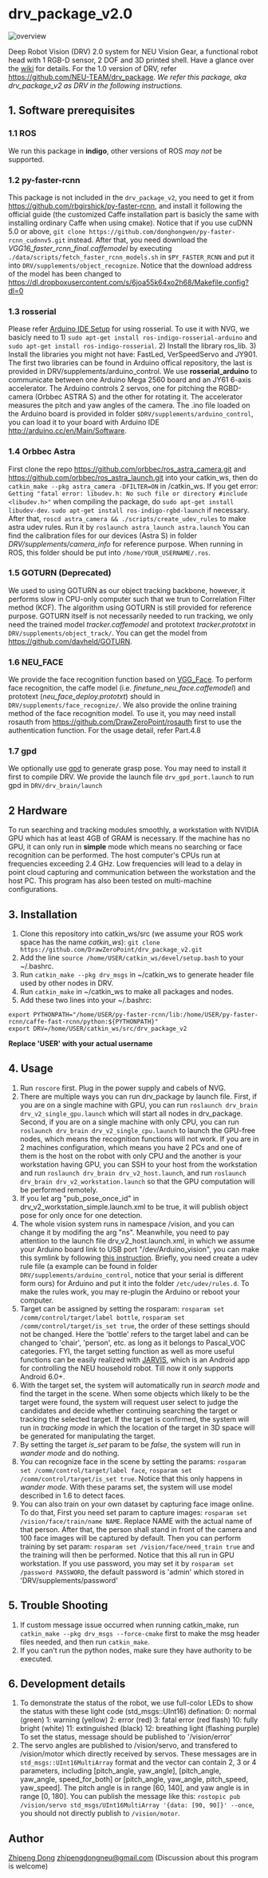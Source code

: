 # drv_package_v2.0

![overview](https://github.com/DrawZeroPoint/drv_package_v2/blob/master/supplements/figures/1.png )

Deep Robot Vision (DRV) 2.0 system for NEU Vision Gear, a functional robot head with 1 RGB-D sensor, 2 DOF and 3D printed shell. Have a glance over the [wiki](https://github.com/DrawZeroPoint/drv_package_v2/wiki) for details.
For the 1.0 version of DRV, refer https://github.com/NEU-TEAM/drv_package. 
*We refer this package, aka drv_package_v2 as DRV in the following instructions.*

## 1. Software prerequisites
### 1.1 ROS
We run this package in **indigo**, other versions of ROS *may not* be supported.

### 1.2 py-faster-rcnn
This package is not included in the `drv_package_v2`, you need to get it from <https://github.com/rbgirshick/py-faster-rcnn>, and install it following the official guide (the customized Caffe installation part is basicly the same with installing ordinary Caffe when using cmake). Notice that if you use cuDNN 5.0 or above, `git clone https://github.com/donghongwen/py-faster-rcnn_cudnnv5.git` instead. 
After that, you need download the *VGG16_faster_rcnn_final.caffemodel* by executing `./data/scripts/fetch_faster_rcnn_models.sh` in `$PY_FASTER_RCNN` and put it into `DRV/supplements/object_recognize`. Notice that the download address of the model has been changed to https://dl.dropboxusercontent.com/s/6joa55k64xo2h68/Makefile.config?dl=0

### 1.3 rosserial
Please refer [Arduino IDE Setup](http://wiki.ros.org/rosserial_arduino/Tutorials/Arduino%20IDE%20Setup) for using rosserial. To use it with NVG, we basicly need to 1) `sudo apt-get install ros-indigo-rosserial-arduino` and `sudo apt-get install ros-indigo-rosserial`. 2) Install the library ros_lib. 3) Install the libraries you might not have: FastLed, VerSpeedServo and JY901. The first two libraries can be found in Arduino offical repository, the last is provided in DRV/supplements/arduino_control.
We use **rosserial_arduino** to communicate between one Arduino Mega 2560 board and an JY61 6-axis accelerator. The Arduino controls 2 servos, one for pitching the RGBD-camera (Orbbec ASTRA S) and the other for rotating it. The accelerator measures the pitch and yaw angles of the camera. The .ino file loaded on the Arduino board is provided in folder `$DRV/supplements/arduino_control`, you can load it to your board with Arduino IDE <http://arduino.cc/en/Main/Software>.

### 1.4 Orbbec Astra
First clone the repo https://github.com/orbbec/ros_astra_camera.git and https://github.com/orbbec/ros_astra_launch.git into your catkin_ws, then do `catkin_make --pkg astra_camera -DFILTER=ON` in /catkin_ws.
If you get error: `Getting "fatal error: libudev.h: No such file or directory #include <libudev.h>"` when compiling the package, do `sudo apt-get install libudev-dev`. `sudo apt-get install ros-indigo-rgbd-launch` if necessary.
After that, `roscd astra_camera && ./scripts/create_udev_rules` to make astra udev rules. Run it by `roslaunch astra_launch astra.launch`
You can find the calibration files for our devices (Astra S) in folder *DRV/supplements/camera_info* for reference purpose. When running in ROS, this folder should be put into `/home/YOUR_USERNAME/.ros`.

### 1.5 GOTURN (Deprecated)
We used to using GOTURN as our object tracking backbone, however, it performs slow in CPU-only computer such that we trun to Correlation Filter method (KCF). The algorithm using GOTURN is still provided for reference purpose. GOTURN itself is not necessarily needed to run tracking, we only need the trained model *tracker.caffemodel* and prototext *tracker.prototxt* in `DRV/supplements/object_track/`. You can get the model from <https://github.com/davheld/GOTURN>.

### 1.6 NEU_FACE
We provide the face recognition function based on [VGG_Face](http://www.robots.ox.ac.uk/~vgg/software/vgg_face/). To perform face recognition, the caffe model (i.e. *finetune_neu_face.caffemodel*) and prototext (*neu_face_deploy.prototxt*) should in `DRV/supplements/face_recognize/`.
We also provide the online training method of the face recognition model. To use it, you may need install rosauth from https://github.com/DrawZeroPoint/rosauth first to use the authentication function. For the usage detail, refer Part.4.8

### 1.7 gpd
We optionally use [gpd](https://github.com/atenpas/gpd) to generate grasp pose. You may need to install it first to compile DRV. We provide the launch file `drv_gpd_port.launch` to run gpd in `DRV/drv_brain/launch`

## 2 Hardware
To run searching and tracking modules smoothly, a workstation with NVIDIA GPU which has at least 4GB of GRAM is necessary. If the machine has no GPU, it can only run in **simple** mode which means no searching or face recognition can be performed.
The host computer's CPUs run at frequencies exceeding 2.4 GHz. Low frequencies will lead to a delay in point cloud capturing and communication between the workstation and the host PC.
This program has also been tested on multi-machine configurations.

## 3. Installation
1. Clone this repository into catkin_ws/src (we assume your ROS work space has the name *catkin_ws*):
`git clone https://github.com/DrawZeroPoint/drv_package_v2.git`
2. Add the line `source /home/USER/catkin_ws/devel/setup.bash` to your ~/.bashrc.
2. Run `catkin_make --pkg drv_msgs` in ~/catkin_ws to generate header file used by other nodes in DRV.
3. Run `catkin_make` in ~/catkin_ws to make all packages and nodes.
4. Add these two lines into your ~/.bashrc:
 ```
export PYTHONPATH="/home/USER/py-faster-rcnn/lib:/home/USER/py-faster-rcnn/caffe-fast-rcnn/python:${PYTHONPATH}"
export DRV=/home/USER/catkin_ws/src/drv_package_v2
 ```
 **Replace 'USER' with your actual username**

## 4. Usage
1. Run `roscore` first. Plug in the power supply and cabels of NVG.
2. There are multiple ways you can run drv_package by launch file. First, if you are on a single machine with GPU, you can run `roslaunch drv_brain drv_v2_single_gpu.launch` which will start all nodes in drv_package. Second, if you are on a single machine with only CPU, you can run `roslaunch drv_brain drv_v2_single_cpu.launch` to launch the GPU-free nodes, which means the recognition functions will not work. 
If you are in 2 machines configuration, which means you have 2 PCs and one of them is the host on the robot with only CPU and the another is your workstation having GPU, you can SSH to your host from the workstation and run `roslaunch drv_brain drv_v2_host.launch`, and run `roslaunch drv_brain drv_v2_workstation.launch` so that the GPU computation will be performed remotely. 
3. If you let arg "pub_pose_once_id" in drv_v2_workstation_simple.launch.xml to be true, it will publish object pose for only once for one detection. 
4. The whole vision system runs in namespace /vision, and you can change it by modifing the arg "ns". Meanwhile, you need to pay attention to the launch file drv_v2_host.launch.xml, in which we assume your Arduino board link to USB port "/dev/Arduino_vision", you can make this symlink by following [this instruction](http://www.joakimlinde.se/microcontrollers/arduino/avr/udev.php). Briefly, you need create a udev rule file (a example can be found in folder `DRV/supplements/arduino_control`, notice that your serial is different form ours) for Arduino and put it into the folder `/etc/udev/rules.d`. To make the rules work, you may re-plugin the Arduino or reboot your computer. 
5. Target can be assigned by setting the rosparam: `rosparam set /comm/control/target/label bottle`, `rosparam set /comm/control/target/is_set true`, the order of these settings should not be changed. Here the 'bottle' refers to the target label and can be changed to 'chair', 'person', etc. as long as it belongs to Pascal_VOC categories. FYI, the target setting function as well as more useful functions can be easily realized with [JARVIS](https://github.com/NEU-TEAM/JARVIS), which is an Android app for controlling the NEU household robot. Till now it only supports Android 6.0+.
6. With the target set, the system will automatically run in *search mode* and find the target in the scene. When some objects which likely to be the target were found, the system will request user select to judge the candidates and decide whether continuing searching the target or tracking the selected target. If the target is confirmed, the system will run in *tracking mode* in which the location of the target in 3D space will be generated for manipulating the target.
7. By setting the target *is_set* param to be *false*, the system will run in *wander mode* and do nothing.
8. You can recognize face in the scene by setting the params: 
`rosparam set /comm/control/target/label face`, `rosparam set /comm/control/target/is_set true`. 
Notice that this only happens in *wander mode*. With these params set, the system will use model described in 1.6 to detect faces. 
9. You can also train on your own dataset by capturing face image online. To do that, First you need set param to capture images: 
`rosparam set /vision/face/train/name NAME`. 
Replace NAME with the actual name of that person. After that, the person shall stand in front of the camera and 100 face images will be captured by default. 
Then you can perform training by set param:
`rosparam set /vision/face/need_train true` 
and the training will then be performed. Notice that this all run in GPU workstation. If you use password, you may set it by `rosparam set /password PASSWORD`, the default password is 'admin' which stored in 'DRV/supplements/password'

## 5. Trouble Shooting
1. If custom message issue occurred when running catkin_make, run `catkin_make --pkg drv_msgs --force-cmake` first to make the msg header files needed, and then run `catkin_make`.
2. If you can't run the python nodes, make sure they have authority to be executed.
 
## 6. Development details
1. To demonstrate the status of the robot, we use full-color LEDs to show the status with these light code (std_msgs::UInt16) defination:
0: normal (green)
1: warning (yellow) 2: error (red) 3: fatal error (red flash)
10: fully bright (white) 11: extinguished (black) 12: breathing light (flashing purple)
To set the status, message should be published to '/vision/error'
2. The servo angles are published to /vision/servo, and transfered to /vision/motor which directly received by servos. These messages are in `std_msgs::UInt16MultiArray` format and the vector can contain 2, 3 or 4 parameters, including [pitch_angle, yaw_angle], [pitch_angle, yaw_angle, speed_for_both] or [pitch_angle, yaw_angle, pitch_speed, yaw_speed]. The pitch angle is in range [60, 140], and yaw angle is in range [0, 180]. You can publish the message like this: `rostopic pub /vision/servo std_msgs/UInt16MultiArray '{data: [90, 90]}' --once`, you should not directly publish to `/vision/motor`.

## Author
[Zhipeng Dong](https://github.com/DrawZeroPoint) zhipengdongneu@gmail.com (Discussion about this program is welcome) 
 